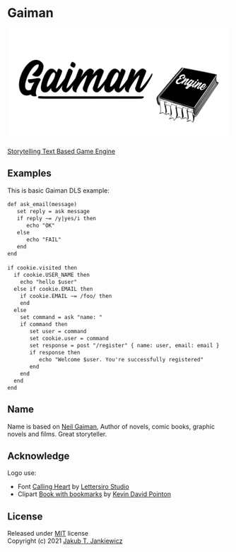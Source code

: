 # Gaiman

![Gaiman Text based advanture games engine](assets/banner.svg)

[Storytelling Text Based Game Engine](https://github.com/jcubic/gaiman)

## Examples

This is basic Gaiman DLS example:

```
def ask_email(message)
   set reply = ask message
   if reply ~= /y|yes/i then
      echo "OK"
   else
      echo "FAIL"
   end
end

if cookie.visited then
  if cookie.USER_NAME then
    echo "hello $user"
  else if cookie.EMAIL then
    if cookie.EMAIL ~= /foo/ then
    end
  else
    set command = ask "name: "
    if command then
       set user = command
       set cookie.user = command
       set response = post "/register" { name: user, email: email }
       if response then
          echo "Welcome $user. You're successfully registered"
       end
    end
  end
end
```

## Name

Name is based on [Neil Gaiman](https://en.wikipedia.org/wiki/Neil_Gaiman),
Author of novels, comic books, graphic novels and films. Great storyteller.

## Acknowledge

Logo use:

* Font [Calling Heart](https://www.dafont.com/calling-heart.font)
  by [Lettersiro Studio](https://www.dafont.com/lettersiro-studio.d7440)
* Clipart [Book with bookmarks](https://openclipart.org/detail/280709/book-with-bookmarks)
  by [Kevin David Pointon](https://openclipart.org/artist/Firkin)

## License

Released under [MIT](http://opensource.org/licenses/MIT) license<br/>
Copyright (c) 2021 [Jakub T. Jankiewicz](https://jcubic.pl/me)

